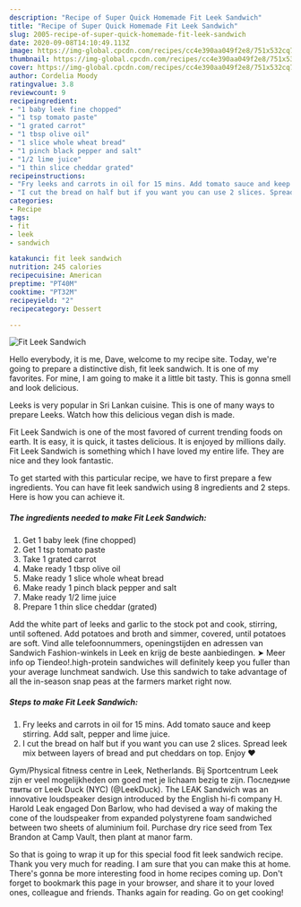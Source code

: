 ```yaml
---
description: "Recipe of Super Quick Homemade Fit Leek Sandwich"
title: "Recipe of Super Quick Homemade Fit Leek Sandwich"
slug: 2005-recipe-of-super-quick-homemade-fit-leek-sandwich
date: 2020-09-08T14:10:49.113Z
image: https://img-global.cpcdn.com/recipes/cc4e390aa049f2e8/751x532cq70/fit-leek-sandwich-recipe-main-photo.jpg
thumbnail: https://img-global.cpcdn.com/recipes/cc4e390aa049f2e8/751x532cq70/fit-leek-sandwich-recipe-main-photo.jpg
cover: https://img-global.cpcdn.com/recipes/cc4e390aa049f2e8/751x532cq70/fit-leek-sandwich-recipe-main-photo.jpg
author: Cordelia Moody
ratingvalue: 3.8
reviewcount: 9
recipeingredient:
- "1 baby leek fine chopped"
- "1 tsp tomato paste"
- "1 grated carrot"
- "1 tbsp olive oil"
- "1 slice whole wheat bread"
- "1 pinch black pepper and salt"
- "1/2 lime juice"
- "1 thin slice cheddar grated"
recipeinstructions:
- "Fry leeks and carrots in oil for 15 mins. Add tomato sauce and keep stirring. Add salt, pepper and lime juice."
- "I cut the bread on half but if you want you can use 2 slices. Spread leek mix between layers of bread and put cheddars on top. Enjoy ❤"
categories:
- Recipe
tags:
- fit
- leek
- sandwich

katakunci: fit leek sandwich 
nutrition: 245 calories
recipecuisine: American
preptime: "PT40M"
cooktime: "PT32M"
recipeyield: "2"
recipecategory: Dessert

---
```



![Fit Leek Sandwich](https://img-global.cpcdn.com/recipes/cc4e390aa049f2e8/751x532cq70/fit-leek-sandwich-recipe-main-photo.jpg)

Hello everybody, it is me, Dave, welcome to my recipe site. Today, we're going to prepare a distinctive dish, fit leek sandwich. It is one of my favorites. For mine, I am going to make it a little bit tasty. This is gonna smell and look delicious.

Leeks is very popular in Sri Lankan cuisine. This is one of many ways to prepare Leeks. Watch how this delicious vegan dish is made.

Fit Leek Sandwich is one of the most favored of current trending foods on earth. It is easy, it is quick, it tastes delicious. It is enjoyed by millions daily. Fit Leek Sandwich is something which I have loved my entire life. They are nice and they look fantastic.


To get started with this particular recipe, we have to first prepare a few ingredients. You can have fit leek sandwich using 8 ingredients and 2 steps. Here is how you can achieve it.

<!--inarticleads1-->

##### The ingredients needed to make Fit Leek Sandwich:

1. Get 1 baby leek (fine chopped)
1. Get 1 tsp tomato paste
1. Take 1 grated carrot
1. Make ready 1 tbsp olive oil
1. Make ready 1 slice whole wheat bread
1. Make ready 1 pinch black pepper and salt
1. Make ready 1/2 lime juice
1. Prepare 1 thin slice cheddar (grated)


Add the white part of leeks and garlic to the stock pot and cook, stirring, until softened. Add potatoes and broth and simmer, covered, until potatoes are soft. Vind alle telefoonnummers, openingstijden en adressen van Sandwich Fashion-winkels in Leek en krijg de beste aanbiedingen. ➤ Meer info op Tiendeo!.high-protein sandwiches will definitely keep you fuller than your average lunchmeat sandwich. Use this sandwich to take advantage of all the in-season snap peas at the farmers market right now. 

<!--inarticleads2-->

##### Steps to make Fit Leek Sandwich:

1. Fry leeks and carrots in oil for 15 mins. Add tomato sauce and keep stirring. Add salt, pepper and lime juice.
1. I cut the bread on half but if you want you can use 2 slices. Spread leek mix between layers of bread and put cheddars on top. Enjoy ❤


Gym/Physical fitness centre in Leek, Netherlands. Bij Sportcentrum Leek zijn er veel mogelijkheden om goed met je lichaam bezig te zijn. Последние твиты от Leek Duck (NYC) (@LeekDuck). The LEAK Sandwich was an innovative loudspeaker design introduced by the English hi-fi company H. Harold Leak engaged Don Barlow, who had devised a way of making the cone of the loudspeaker from expanded polystyrene foam sandwiched between two sheets of aluminium foil. Purchase dry rice seed from Tex Brandon at Camp Vault, then plant at manor farm. 

So that is going to wrap it up for this special food fit leek sandwich recipe. Thank you very much for reading. I am sure that you can make this at home. There's gonna be more interesting food in home recipes coming up. Don't forget to bookmark this page in your browser, and share it to your loved ones, colleague and friends. Thanks again for reading. Go on get cooking!
